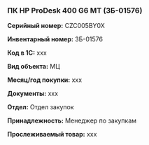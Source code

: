 ### ПК HP ProDesk 400 G6 MT (ЗБ-01576) </br>

**Серийный номер:** CZC005BY0X </br>

**Инвентарный номер:** ЗБ-01576 </br>

**Код в 1С:** xxx </br> 

**Вид объекта:** МЦ

**Месяц/год покупки:** xxx </br>

**Документы:** xxx  </br>

**Отдел:** Отдел закупок </br>

**Принадлежность:** Менеджер по закупкам </br>

**Прослеживаемый товар:** xxx
